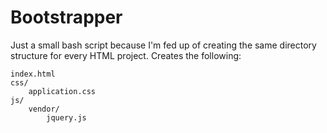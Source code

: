 Bootstrapper
================

Just a small bash script because I'm fed up of creating the same directory structure for every HTML project. Creates the following:

	index.html
	css/
		application.css
	js/
		vendor/
			jquery.js